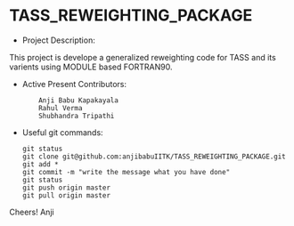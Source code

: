 # TASS_REWEIGHTING_PACKAGE

*   Project Description:

This project is develope a generalized reweighting code for TASS and its varients using MODULE based FORTRAN90. 

*   Active Present Contributors:

            Anji Babu Kapakayala
            Rahul Verma
            Shubhandra Tripathi

 *  Useful git commands:

	   	git status
	   	git clone git@github.com:anjibabuIITK/TASS_REWEIGHTING_PACKAGE.git
        git add *
        git commit -m "write the message what you have done"
        git status
	   	git push origin master
	   	git pull origin master

Cheers!
Anji 
